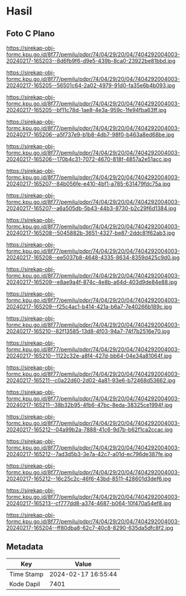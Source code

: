 # Hasil

## Foto C Plano

https://sirekap-obj-formc.kpu.go.id/8f77/pemilu/pdpr/74/04/29/20/04/7404292004003-20240217-165203--8d6fb9f6-d9e5-439b-8ca0-23922be81bbd.jpg

https://sirekap-obj-formc.kpu.go.id/8f77/pemilu/pdpr/74/04/29/20/04/7404292004003-20240217-165205--56501c64-2a02-4979-91d0-fa35e6b4b093.jpg

https://sirekap-obj-formc.kpu.go.id/8f77/pemilu/pdpr/74/04/29/20/04/7404292004003-20240217-165205--bf11c78d-1ae8-4e3a-959c-1fe94fba63ff.jpg

https://sirekap-obj-formc.kpu.go.id/8f77/pemilu/pdpr/74/04/29/20/04/7404292004003-20240217-165206--a5f737e9-b1b8-4db7-98f0-b463a8ed68be.jpg

https://sirekap-obj-formc.kpu.go.id/8f77/pemilu/pdpr/74/04/29/20/04/7404292004003-20240217-165206--170b4c31-7072-4670-818f-4857a2e51acc.jpg

https://sirekap-obj-formc.kpu.go.id/8f77/pemilu/pdpr/74/04/29/20/04/7404292004003-20240217-165207--84b056fe-e410-4bf1-a785-631479fdc75a.jpg

https://sirekap-obj-formc.kpu.go.id/8f77/pemilu/pdpr/74/04/29/20/04/7404292004003-20240217-165207--a6a505db-5b43-44b3-8730-b2c29f6d1384.jpg

https://sirekap-obj-formc.kpu.go.id/8f77/pemilu/pdpr/74/04/29/20/04/7404292004003-20240217-165208--5045882b-3651-4327-be87-2ddc81f62ab3.jpg

https://sirekap-obj-formc.kpu.go.id/8f77/pemilu/pdpr/74/04/29/20/04/7404292004003-20240217-165208--ee5037b8-4648-4335-8634-8359d425c9d0.jpg

https://sirekap-obj-formc.kpu.go.id/8f77/pemilu/pdpr/74/04/29/20/04/7404292004003-20240217-165209--e8ae9a4f-874c-4e8b-a64d-403d9de84e88.jpg

https://sirekap-obj-formc.kpu.go.id/8f77/pemilu/pdpr/74/04/29/20/04/7404292004003-20240217-165209--f25c4ac1-b414-421a-b6a7-7e40266b189c.jpg

https://sirekap-obj-formc.kpu.go.id/8f77/pemilu/pdpr/74/04/29/20/04/7404292004003-20240217-165210--82f13585-13d8-4f03-94a7-74f7b2516e70.jpg

https://sirekap-obj-formc.kpu.go.id/8f77/pemilu/pdpr/74/04/29/20/04/7404292004003-20240217-165210--1122c32e-a8f4-427d-bb64-04e34a81064f.jpg

https://sirekap-obj-formc.kpu.go.id/8f77/pemilu/pdpr/74/04/29/20/04/7404292004003-20240217-165211--c0a22d60-2d02-4a81-93e6-b72468d53662.jpg

https://sirekap-obj-formc.kpu.go.id/8f77/pemilu/pdpr/74/04/29/20/04/7404292004003-20240217-165211--38b32b95-4fb6-47bc-8eda-38325ce1994f.jpg

https://sirekap-obj-formc.kpu.go.id/8f77/pemilu/pdpr/74/04/29/20/04/7404292004003-20240217-165212--04a99b2a-7888-41c6-9d7b-b62f1ca2ccac.jpg

https://sirekap-obj-formc.kpu.go.id/8f77/pemilu/pdpr/74/04/29/20/04/7404292004003-20240217-165212--7ad3d5b3-3e7a-42c7-a01d-ec796de387fe.jpg

https://sirekap-obj-formc.kpu.go.id/8f77/pemilu/pdpr/74/04/29/20/04/7404292004003-20240217-165212--16c25c2c-46f6-43bd-8511-428601d3def6.jpg

https://sirekap-obj-formc.kpu.go.id/8f77/pemilu/pdpr/74/04/29/20/04/7404292004003-20240217-165213--cf777dd8-a374-4687-b064-10f470a54ef8.jpg

https://sirekap-obj-formc.kpu.go.id/8f77/pemilu/pdpr/74/04/29/20/04/7404292004003-20240217-165204--ff80dba8-62c7-40c8-8290-635da5dfc8f2.jpg


## Metadata

| Key        | Value               |
| ---------- | ------------------- |
| Time Stamp | 2024-02-17 16:55:44 |
| Kode Dapil | 7401                |



